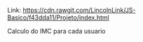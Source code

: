 ﻿Link: https://cdn.rawgit.com/LincolnLink/JS-Basico/f43dda11/Projeto/index.html
 
 
 Calculo do IMC para cada usuario
